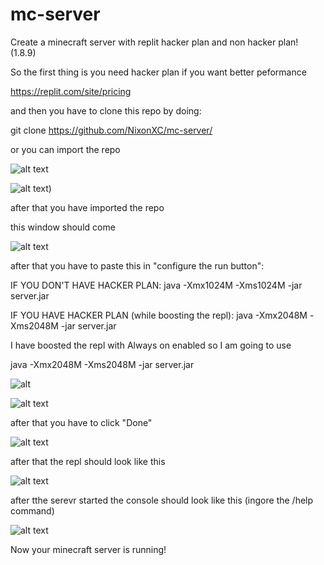# mc-server
Create a minecraft server with replit hacker plan and non hacker plan! (1.8.9)

So the first thing is you need hacker plan if you want better peformance

https://replit.com/site/pricing

and then you have to clone this repo by doing:

git clone https://github.com/NixonXC/mc-server/

or you can import the repo

![alt text](https://media.discordapp.net/attachments/898194901232128000/901503571621732403/unknown.png)

![alt text](https://media.discordapp.net/attachments/898194901232128000/901504050380537866/unknown.png))

after that you have imported the repo

this window should come

![alt text](https://media.discordapp.net/attachments/898194901232128000/901509267281039400/unknown.png?width=1191&height=558)

after that you have to paste this in "configure the run button":

IF YOU DON'T HAVE HACKER PLAN:
java -Xmx1024M -Xms1024M -jar server.jar 

IF YOU HAVE HACKER PLAN (while boosting the repl):
java -Xmx2048M -Xms2048M -jar server.jar 

I have boosted the repl with Always on enabled so I am going to use

java -Xmx2048M -Xms2048M -jar server.jar

![alt](https://media.discordapp.net/attachments/898194901232128000/901511460277088256/unknown.png)

![alt text](https://media.discordapp.net/attachments/898194901232128000/901510521453441134/unknown.png)

after that you have to click "Done"

![alt text](https://media.discordapp.net/attachments/898194901232128000/901510755281678366/unknown.png)

after that the repl should look like this

![alt text](https://cdn.discordapp.com/attachments/898194901232128000/901511252713537636/unknown.png)

after tthe serevr started the console should look like this (ingore the /help command)

![alt text](https://media.discordapp.net/attachments/898194901232128000/901512111241445396/unknown.png?width=519&height=559)

Now your minecraft server is running!
